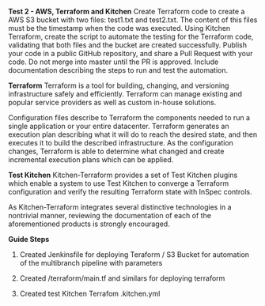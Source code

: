 **Test 2 - AWS, Terraform and Kitchen**
Create Terraform code to create a AWS S3 bucket with two files: test1.txt and test2.txt. The content of this files must be the timestamp when the code was executed.
Using Kitchen Terraform, create the script to automate the testing for the Terraform code, validating that both files and the bucket are created successfully.
Publish your code in a public GitHub repository, and share a Pull Request with your code. Do not merge into master until the PR is approved.
Include documentation describing the steps to run and test the automation.

**Terraform**
Terraform is a tool for building, changing, and versioning infrastructure safely and efficiently. Terraform can manage existing and popular service providers as well as custom in-house solutions.

Configuration files describe to Terraform the components needed to run a single application or your entire datacenter. Terraform generates an execution plan describing what it will do to reach the desired state, and then executes it to build the described infrastructure. As the configuration changes, Terraform is able to determine what changed and create incremental execution plans which can be applied.

**Test Kitchen**
Kitchen-Terraform provides a set of Test Kitchen plugins which enable a system to use Test Kitchen to converge a Terraform configuration and verify the resulting Terraform state with InSpec controls.

As Kitchen-Terraform integrates several distinctive technologies in a nontrivial manner, reviewing the documentation of each of the aforementioned products is strongly encouraged.

**Guide Steps**

1) Created Jenkinsfile for deploying Teraform / S3 Bucket for automation of the multibranch pipeline with parameters

2) Created /terraform/main.tf and similars for deploying terraform

3) Created test Kitchen Terrafom .kitchen.yml